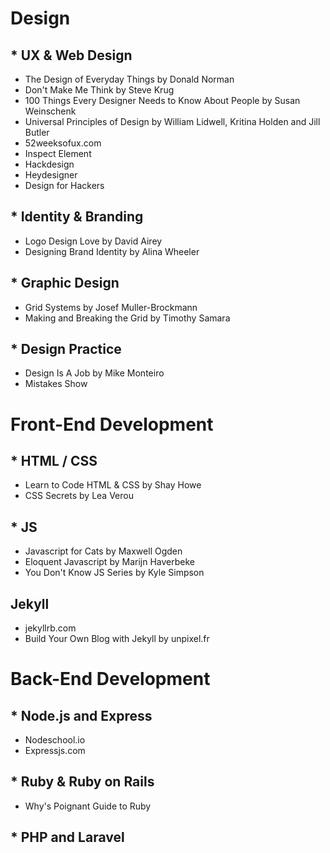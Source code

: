 # Design
## * UX & Web Design
  * The Design of Everyday Things by Donald Norman
  * Don't Make Me Think by Steve Krug
  * 100 Things Every Designer Needs to Know About People by Susan Weinschenk
  * Universal Principles of Design by William Lidwell, Kritina Holden and Jill Butler
  * 52weeksofux.com
  * Inspect Element
  * Hackdesign
  * Heydesigner
  * Design for Hackers

## * Identity & Branding
  * Logo Design Love by David Airey
  * Designing Brand Identity by Alina Wheeler

## * Graphic Design
  * Grid Systems by Josef Muller-Brockmann
  * Making and Breaking the Grid by Timothy Samara

## * Design Practice
  * Design Is A Job by Mike Monteiro
  * Mistakes Show


# Front-End Development
## * HTML / CSS
  * Learn to Code HTML & CSS by Shay Howe
  * CSS Secrets by Lea Verou

## * JS
  * Javascript for Cats by Maxwell Ogden
  * Eloquent Javascript by Marijn Haverbeke
  * You Don't Know JS Series by Kyle Simpson

## Jekyll
  * jekyllrb.com
  * Build Your Own Blog with Jekyll by unpixel.fr

# Back-End Development
## * Node.js and Express
  * Nodeschool.io
  * Expressjs.com

## * Ruby & Ruby on Rails
  * Why's Poignant Guide to Ruby

## * PHP and Laravel
